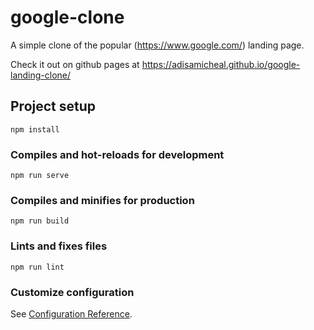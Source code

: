 # google-clone
A simple clone of the popular (https://www.google.com/) landing page.

Check it out on github pages at https://adisamicheal.github.io/google-landing-clone/

## Project setup
```
npm install
```

### Compiles and hot-reloads for development
```
npm run serve
```

### Compiles and minifies for production
```
npm run build
```

### Lints and fixes files
```
npm run lint
```

### Customize configuration
See [Configuration Reference](https://cli.vuejs.org/config/).
